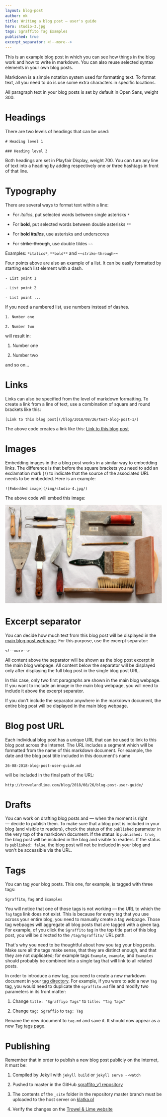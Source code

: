 ```yaml
---
layout: blog-post
author: mk
title: Writing a blog post — user's guide
hero: studio-3.jpg
tags: Sgraffito Tag Examples
published: true
excerpt_separator: <!--more-->
---
```


This is an example blog post in which you can see how things in the blog work and how to write in markdown. You can also reuse selected syntax elements in your own blog posts.

Markdown is a simple notation system used for formatting text. To format text, all you need to do is use some extra characters in specific locations.

<!--more-->

All paragraph text in your blog posts is set by default in Open Sans, weight 300.


# Headings

There are two levels of headings that can be used:

`# Heading level 1`

`### Heading level 3`

Both headings are set in Playfair Display, weight 700. You can turn any line of text into a heading by adding respectively one or three hashtags in front of that line.


# Typography

There are several ways to format text within a line:

- For *italics*, put selected words between single asterisks `*`

- For **bold**, put selected words between double asterisks `**`

- For **bold _italics_**, use asterisks and underscores

- For ~~strike-through~~, use double tildes `~~`

Examples: `*italics*`, `**bold**` and `~~strike-through~~`

Four points above are also an example of a list. It can be easily formatted by starting each list element with a dash.

`- List point 1`

`- List point 2`

`- List point ...`

If you need a numbered list, use numbers instead of dashes.

`1. Number one`

`2. Number two`

will result in:

1. Number one

2. Number two

and so on...


# Links

Links can also be specified from the level of markdown formatting. To create a link from a line of text, use a combination of square and round brackets like this:

`[Link to this blog post](/blog/2018/08/26/test-blog-post-1/)`

The above code creates a link like this: [Link to this blog post](/blog/2018/08/26/test-blog-post-1/)


# Images

Embedding images in the a blog post works in a similar way to embedding links. The difference is that before the square brackets you need to add an exclamation mark (`!`) to indicate that the source of the associated URL needs to be embedded. Here is an example:

`![Embedded image](/img/studio-4.jpg/)`

The above code will embed this image:

![Embedded image](/img/studio-4.jpg/)


# Excerpt separator

You can decide how much text from this blog post will be displayed in the [main blog post webpage](/blog). For this purpose, use the excerpt separator:

`<!--more-->`

All content above the separator will be shown as the blog post excerpt in the main blog webpage. All content below the separator will be displayed only after displaying the full blog post in the single blog post URL.

In this case, only two first paragraphs are shown in the main blog webpage. If you want to include an image in the main blog webpage, you will need to include it above the excerpt separator.

If you don't include the separator anywhere in the markdown document, the entire blog post will be displayed in the main blog webpage.


# Blog post URL

Each individual blog post has a unique URL that can be used to link to this blog post across the Internet. The URL includes a segment which will be formatted from the name of this markdown document. For example, the date and the blog post title included in this document's name

`26-08-2018-blog-post-user-guide.md`

will be included in the final path of the URL:

`http://trowelandlime.com/blog/2018/08/26/blog-post-user-guide/`


# Drafts

You can work on drafting blog posts and — when the moment is right — decide to publish them. To make sure that a blog post is included in your blog (and visible to readers), check the status of the `published` parameter in the very top of the markdown document. If the status is `published: true`, the blog post will be included in the blog and visible to readers. If the status is `published: false`, the blog post will not be included in your blog and won't be accessible via the URL.


# Tags

You can tag your blog posts. This one, for example, is tagged with three tags:

`Sgraffito`, `Tag` and  `Examples`

You will notice that one of those tags is not working — the URL to which the `Tag` tags link does not exist. This is because for every tag that you use across your entire blog, you need to manually create a tag webpage. Those tag webpages will aggregate all blog posts that are tagged with a given tag. For example, of you click the `Sgraffito` tag in the top title part of this blog post, you will be directed to the `/tag/Sgraffito/` URL path.

That's why you need to be thoughtful about how you tag your blog posts. Make sure all the tags make sense, that they are distinct enough, and that they are not duplicated; for example tags `Example`, `example`, and `Examples` should probably be combined into a single tag that will link to all related posts.

In order to introduce a new tag, you need to create a new markdown document in your [tag directory](/tag). For example, if you were to add a new `Tag` tag, you would need to duplicate the `sgraffito.md` file and modify two parameters in its front matter:

1. Change `title: "Sgraffiyo Tags"` to `title: "Tag Tags"`

2. Change `tag: Sgraffio` to `tag: Tag`

Rename the new document to `tag.md` and save it. It should now appear as a new [Tag tags page](/tag/Tags).


# Publishing

Remember that in order to publish a new blog post publicly on the Internet, it must be:

1. Compiled by Jekyll with `jekyll build` or `jekyll serve --watch`

2. Pushed to master in the GitHub [sgraffito_v1 repository](https://github.com/marek-kultys/sgraffito_v1)

3. The contents of the `_site` folder in the repository master branch must be uploaded to the host server on [klatka.pl](https://klatka.pl/)

4. Verify the changes on the [Trowel & Lime website](http://trowelandlime.com)


